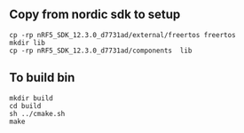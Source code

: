 ## Copy from nordic sdk to setup

```
cp -rp nRF5_SDK_12.3.0_d7731ad/external/freertos freertos
mkdir lib
cp -rp nRF5_SDK_12.3.0_d7731ad/components  lib
```


## To build bin

```
mkdir build
cd build
sh ../cmake.sh
make
```